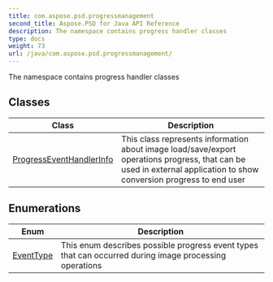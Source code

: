 ```yaml
---
title: com.aspose.psd.progressmanagement
second_title: Aspose.PSD for Java API Reference
description: The namespace contains progress handler classes
type: docs
weight: 73
url: /java/com.aspose.psd.progressmanagement/
---
```



The namespace contains progress handler classes


## Classes

| Class | Description |
| --- | --- |
| [ProgressEventHandlerInfo](../com.aspose.psd.progressmanagement/progresseventhandlerinfo) | This class represents information about image load/save/export operations progress, that can be used in external application to show conversion progress to end user |

## Enumerations

| Enum | Description |
| --- | --- |
| [EventType](../com.aspose.psd.progressmanagement/eventtype) | This enum describes possible progress event types that can occurred during image processing operations |
